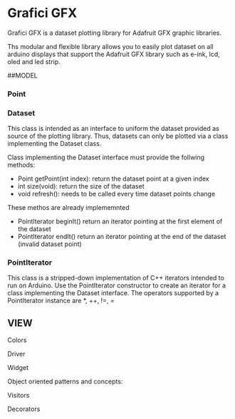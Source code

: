# Grafici GFX
Grafici GFX is a dataset plotting library for Adafruit GFX graphic libraries.

Ths modular and flexible library allows you to easily plot dataset on all arduino displays that support the Adafruit GFX library such as e-ink, lcd, oled and led strip.

##MODEL

### Point

### Dataset
This class is intended as an interface to uniform the dataset provided as source of the plotting library. Thus, datasets can only be plotted via a class implementing the Dataset class.
  
Class implementing the Dataset interface must provide the follwing methods:
* Point getPoint(int index): return the dataset point at a given index
* int size(void): return the size of the dataset
* void refresh(): needs to be called every time dataset points change

These methos are already implememnted 
* PointIterator beginIt() return an iterator pointing at the first element of the dataset
* PointIterator endIt() return an iterator pointing at the end of the dataset (invalid dataset point)


### PointIterator
This class is a stripped-down implementation of C++ iterators intended to run on Arduino.
Use the PointIterator constructor to create an iterator for a class implementing the Dataset interface.
The operators supported by a PointIterator instance are *, ++, !=, =

## VIEW
Colors

Driver

Widget

Object oriented patterns and concepts:

Visitors

Decorators
